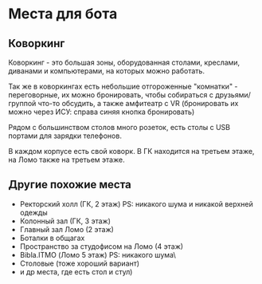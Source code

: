 # Места для бота

## Коворкинг
Коворкинг - это большая зоны, оборудованная столами, креслами, диванами и  компьютерами, на которых можно работать.

Так же в коворкингах есть небольшие отгороженные "комнатки" - переговорные, их можно бронировать, чтобы собираться с друзьями/группой что-то обсудить, а также амфитеатр с VR (бронировать их можно через ИСУ: справа синяя кнопка бронировать)

Рядом с большинством столов много розеток, есть столы с USB портами для зарядки телефонов.

В каждом корпусе есть свой коворк. В ГК находится на третьем этаже, на Ломо также на третьем этаже.

## Другие похожие места

- Ректорский холл (ГК, 2 этаж) PS: никакого шума и никакой верхней одежды
- Колонный зал (ГК, 3 этаж)
- Главный зал Ломо (2 этаж)
- Боталки в общагах
- Пространство за студофисом на Ломо (4 этаж)
- Bibla.ITMO (Ломо 5 этаж) PS: никакого шума\
- Столовые (тоже хороший вариант)
- и др места, где есть стол и стул)